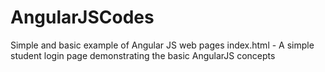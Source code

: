 # AngularJSCodes
Simple and basic example of Angular JS web pages
index.html - A simple student login page demonstrating the basic AngularJS concepts
